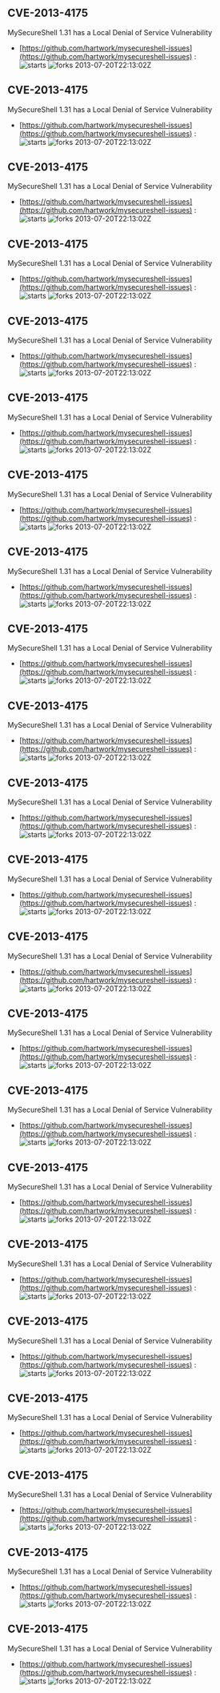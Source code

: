 ## CVE-2013-4175
 MySecureShell 1.31 has a Local Denial of Service Vulnerability

- [https://github.com/hartwork/mysecureshell-issues](https://github.com/hartwork/mysecureshell-issues) :  
![starts](https://img.shields.io/github/stars/hartwork/mysecureshell-issues.svg) 
![forks](https://img.shields.io/github/forks/hartwork/mysecureshell-issues.svg) 
2013-07-20T22:13:02Z

## CVE-2013-4175
 MySecureShell 1.31 has a Local Denial of Service Vulnerability

- [https://github.com/hartwork/mysecureshell-issues](https://github.com/hartwork/mysecureshell-issues) :  
![starts](https://img.shields.io/github/stars/hartwork/mysecureshell-issues.svg) 
![forks](https://img.shields.io/github/forks/hartwork/mysecureshell-issues.svg) 
2013-07-20T22:13:02Z

## CVE-2013-4175
 MySecureShell 1.31 has a Local Denial of Service Vulnerability

- [https://github.com/hartwork/mysecureshell-issues](https://github.com/hartwork/mysecureshell-issues) :  
![starts](https://img.shields.io/github/stars/hartwork/mysecureshell-issues.svg) 
![forks](https://img.shields.io/github/forks/hartwork/mysecureshell-issues.svg) 
2013-07-20T22:13:02Z

## CVE-2013-4175
 MySecureShell 1.31 has a Local Denial of Service Vulnerability

- [https://github.com/hartwork/mysecureshell-issues](https://github.com/hartwork/mysecureshell-issues) :  
![starts](https://img.shields.io/github/stars/hartwork/mysecureshell-issues.svg) 
![forks](https://img.shields.io/github/forks/hartwork/mysecureshell-issues.svg) 
2013-07-20T22:13:02Z

## CVE-2013-4175
 MySecureShell 1.31 has a Local Denial of Service Vulnerability

- [https://github.com/hartwork/mysecureshell-issues](https://github.com/hartwork/mysecureshell-issues) :  
![starts](https://img.shields.io/github/stars/hartwork/mysecureshell-issues.svg) 
![forks](https://img.shields.io/github/forks/hartwork/mysecureshell-issues.svg) 
2013-07-20T22:13:02Z

## CVE-2013-4175
 MySecureShell 1.31 has a Local Denial of Service Vulnerability

- [https://github.com/hartwork/mysecureshell-issues](https://github.com/hartwork/mysecureshell-issues) :  
![starts](https://img.shields.io/github/stars/hartwork/mysecureshell-issues.svg) 
![forks](https://img.shields.io/github/forks/hartwork/mysecureshell-issues.svg) 
2013-07-20T22:13:02Z

## CVE-2013-4175
 MySecureShell 1.31 has a Local Denial of Service Vulnerability

- [https://github.com/hartwork/mysecureshell-issues](https://github.com/hartwork/mysecureshell-issues) :  
![starts](https://img.shields.io/github/stars/hartwork/mysecureshell-issues.svg) 
![forks](https://img.shields.io/github/forks/hartwork/mysecureshell-issues.svg) 
2013-07-20T22:13:02Z

## CVE-2013-4175
 MySecureShell 1.31 has a Local Denial of Service Vulnerability

- [https://github.com/hartwork/mysecureshell-issues](https://github.com/hartwork/mysecureshell-issues) :  
![starts](https://img.shields.io/github/stars/hartwork/mysecureshell-issues.svg) 
![forks](https://img.shields.io/github/forks/hartwork/mysecureshell-issues.svg) 
2013-07-20T22:13:02Z

## CVE-2013-4175
 MySecureShell 1.31 has a Local Denial of Service Vulnerability

- [https://github.com/hartwork/mysecureshell-issues](https://github.com/hartwork/mysecureshell-issues) :  
![starts](https://img.shields.io/github/stars/hartwork/mysecureshell-issues.svg) 
![forks](https://img.shields.io/github/forks/hartwork/mysecureshell-issues.svg) 
2013-07-20T22:13:02Z

## CVE-2013-4175
 MySecureShell 1.31 has a Local Denial of Service Vulnerability

- [https://github.com/hartwork/mysecureshell-issues](https://github.com/hartwork/mysecureshell-issues) :  
![starts](https://img.shields.io/github/stars/hartwork/mysecureshell-issues.svg) 
![forks](https://img.shields.io/github/forks/hartwork/mysecureshell-issues.svg) 
2013-07-20T22:13:02Z

## CVE-2013-4175
 MySecureShell 1.31 has a Local Denial of Service Vulnerability

- [https://github.com/hartwork/mysecureshell-issues](https://github.com/hartwork/mysecureshell-issues) :  
![starts](https://img.shields.io/github/stars/hartwork/mysecureshell-issues.svg) 
![forks](https://img.shields.io/github/forks/hartwork/mysecureshell-issues.svg) 
2013-07-20T22:13:02Z

## CVE-2013-4175
 MySecureShell 1.31 has a Local Denial of Service Vulnerability

- [https://github.com/hartwork/mysecureshell-issues](https://github.com/hartwork/mysecureshell-issues) :  
![starts](https://img.shields.io/github/stars/hartwork/mysecureshell-issues.svg) 
![forks](https://img.shields.io/github/forks/hartwork/mysecureshell-issues.svg) 
2013-07-20T22:13:02Z

## CVE-2013-4175
 MySecureShell 1.31 has a Local Denial of Service Vulnerability

- [https://github.com/hartwork/mysecureshell-issues](https://github.com/hartwork/mysecureshell-issues) :  
![starts](https://img.shields.io/github/stars/hartwork/mysecureshell-issues.svg) 
![forks](https://img.shields.io/github/forks/hartwork/mysecureshell-issues.svg) 
2013-07-20T22:13:02Z

## CVE-2013-4175
 MySecureShell 1.31 has a Local Denial of Service Vulnerability

- [https://github.com/hartwork/mysecureshell-issues](https://github.com/hartwork/mysecureshell-issues) :  
![starts](https://img.shields.io/github/stars/hartwork/mysecureshell-issues.svg) 
![forks](https://img.shields.io/github/forks/hartwork/mysecureshell-issues.svg) 
2013-07-20T22:13:02Z

## CVE-2013-4175
 MySecureShell 1.31 has a Local Denial of Service Vulnerability

- [https://github.com/hartwork/mysecureshell-issues](https://github.com/hartwork/mysecureshell-issues) :  
![starts](https://img.shields.io/github/stars/hartwork/mysecureshell-issues.svg) 
![forks](https://img.shields.io/github/forks/hartwork/mysecureshell-issues.svg) 
2013-07-20T22:13:02Z

## CVE-2013-4175
 MySecureShell 1.31 has a Local Denial of Service Vulnerability

- [https://github.com/hartwork/mysecureshell-issues](https://github.com/hartwork/mysecureshell-issues) :  
![starts](https://img.shields.io/github/stars/hartwork/mysecureshell-issues.svg) 
![forks](https://img.shields.io/github/forks/hartwork/mysecureshell-issues.svg) 
2013-07-20T22:13:02Z

## CVE-2013-4175
 MySecureShell 1.31 has a Local Denial of Service Vulnerability

- [https://github.com/hartwork/mysecureshell-issues](https://github.com/hartwork/mysecureshell-issues) :  
![starts](https://img.shields.io/github/stars/hartwork/mysecureshell-issues.svg) 
![forks](https://img.shields.io/github/forks/hartwork/mysecureshell-issues.svg) 
2013-07-20T22:13:02Z

## CVE-2013-4175
 MySecureShell 1.31 has a Local Denial of Service Vulnerability

- [https://github.com/hartwork/mysecureshell-issues](https://github.com/hartwork/mysecureshell-issues) :  
![starts](https://img.shields.io/github/stars/hartwork/mysecureshell-issues.svg) 
![forks](https://img.shields.io/github/forks/hartwork/mysecureshell-issues.svg) 
2013-07-20T22:13:02Z

## CVE-2013-4175
 MySecureShell 1.31 has a Local Denial of Service Vulnerability

- [https://github.com/hartwork/mysecureshell-issues](https://github.com/hartwork/mysecureshell-issues) :  
![starts](https://img.shields.io/github/stars/hartwork/mysecureshell-issues.svg) 
![forks](https://img.shields.io/github/forks/hartwork/mysecureshell-issues.svg) 
2013-07-20T22:13:02Z

## CVE-2013-4175
 MySecureShell 1.31 has a Local Denial of Service Vulnerability

- [https://github.com/hartwork/mysecureshell-issues](https://github.com/hartwork/mysecureshell-issues) :  
![starts](https://img.shields.io/github/stars/hartwork/mysecureshell-issues.svg) 
![forks](https://img.shields.io/github/forks/hartwork/mysecureshell-issues.svg) 
2013-07-20T22:13:02Z

## CVE-2013-4175
 MySecureShell 1.31 has a Local Denial of Service Vulnerability

- [https://github.com/hartwork/mysecureshell-issues](https://github.com/hartwork/mysecureshell-issues) :  
![starts](https://img.shields.io/github/stars/hartwork/mysecureshell-issues.svg) 
![forks](https://img.shields.io/github/forks/hartwork/mysecureshell-issues.svg) 
2013-07-20T22:13:02Z

## CVE-2013-4175
 MySecureShell 1.31 has a Local Denial of Service Vulnerability

- [https://github.com/hartwork/mysecureshell-issues](https://github.com/hartwork/mysecureshell-issues) :  
![starts](https://img.shields.io/github/stars/hartwork/mysecureshell-issues.svg) 
![forks](https://img.shields.io/github/forks/hartwork/mysecureshell-issues.svg) 
2013-07-20T22:13:02Z

